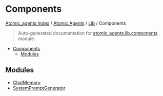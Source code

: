 # Components

[Atomic_agents Index](../../../README.md#atomic_agents-index) / [Atomic Agents](../../index.md#atomic-agents) / [Lib](../index.md#lib) / Components

> Auto-generated documentation for [atomic_agents.lib.components](../../../../atomic_agents/lib/components/__init__.py) module.

- [Components](#components)
  - [Modules](#modules)

## Modules

- [ChatMemory](./chat_memory.md)
- [SystemPromptGenerator](./system_prompt_generator.md)
